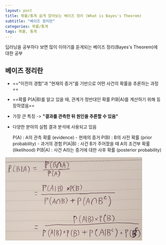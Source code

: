 ```yaml
---
layout: post
title: 확률/통계 쉽게 알아보는 베이즈 정리 (What is Bayes's Theorem)
subtitle: "베이즈 정리란"
categories: 확률/통계
tags: 확률, 통계
---
```


딥러닝을 공부하다 보면 많이 이야기를 듣게되는 베이즈 정리(Bayes's Theorem)에 대한 공부

베이즈 정리란
---
- =="이전의 경험"과 "현재의 증거"를 기반으로 어떤 사건의 확률을 추론하는 과정==
- ==확률 P(A|B)를 알고 있을 때, 관계가 정반대인 확률 P(B|A)를 계산하기 위해 등장하였음==
- 가장 큰 특징 -> **"결과를 관측한 뒤 원인을 추론할 수 있음"**
- 다양한 분야의 실험 결과 분석에 사용되고 있음

   
	P(A) : A의 관측 확률 (evidence) - 현재의 증거
	P(B) : B의 사전 확률 (prior probability) - 과거의 경험
	P(A|B) : 사건 B가 주어졌을 때 A의 조건부 확률 (likelihood)
	P(B|A) : 사건 A라는 증거에 대한 사후 확률 (posterior probability)

![베이즈정리 증명](../images/2018-08-24-1.png)
